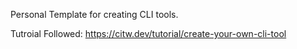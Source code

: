 Personal Template for creating CLI tools.

Tutroial Followed: https://citw.dev/tutorial/create-your-own-cli-tool
